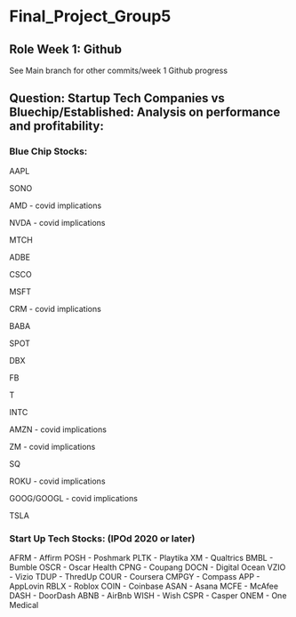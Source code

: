 # Final_Project_Group5

## Role Week 1: Github
See Main branch for other commits/week 1 Github progress

## Question: Startup Tech Companies vs Bluechip/Established: Analysis on performance and profitability: 

### Blue Chip Stocks:
AAPL

SONO

AMD - covid implications

NVDA - covid implications

MTCH

ADBE

CSCO

MSFT

CRM - covid implications

BABA

SPOT

DBX

FB

T

INTC

AMZN - covid implications

ZM - covid implications

SQ

ROKU - covid implications

GOOG/GOOGL - covid implications

TSLA



### Start Up Tech Stocks: (IPOd 2020 or later)
AFRM - Affirm
POSH - Poshmark
PLTK - Playtika
XM - Qualtrics
BMBL - Bumble
OSCR - Oscar Health
CPNG - Coupang
DOCN - Digital Ocean
VZIO - Vizio
TDUP - ThredUp
COUR - Coursera
CMPGY - Compass
APP - AppLovin
RBLX - Roblox
COIN - Coinbase
ASAN - Asana
MCFE - McAfee
DASH - DoorDash
ABNB - AirBnb
WISH - Wish
CSPR - Casper
ONEM - One Medical
